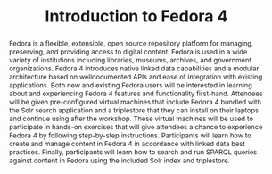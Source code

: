 ---
abstract: Fedora is a flexible, extensible, open source repository platform for managing,
  preserving, and providing access to digital content. Fedora is used in a wide variety
  of institutions including libraries, museums, archives, and government organizations.
  Fedora 4 introduces native linked data capabilities and a modular architecture based
  on welldocumented APIs and ease of integration with existing applications. Both
  new and existing Fedora users will be interested in learning about and experiencing
  Fedora 4 features and functionality first-hand. Attendees will be given pre-configured
  virtual machines that include Fedora 4 bundled with the Solr search application
  and a triplestore that they can install on their laptops and continue using after
  the workshop. These virtual machines will be used to participate in hands-on exercises
  that will give attendees a chance to experience Fedora 4 by following step-by-step
  instructions. Participants will learn how to create and manage content in Fedora
  4 in accordance with linked data best practices. Finally, participants will learn
  how to search and run SPARQL queries against content in Fedora using the included
  Solr index and triplestore.
creators:
- Wilcox, David
- Woods, Andrew
date: null
document_url: https://services.phaidra.univie.ac.at/api/object/o:502821/download
grand_parent: iPRES
institutions: []
keywords: []
landing_page_url: https://phaidra.univie.ac.at/o:502821
language: eng
layout: publication
license: CC BY-NC-SA 3.0 AT
notes_url: null
parent: iPRES 2016
presentation_url: null
publication_type: tutorial
size: 91135
source_name: iPRES
title: Introduction to Fedora 4
year: 2016
---